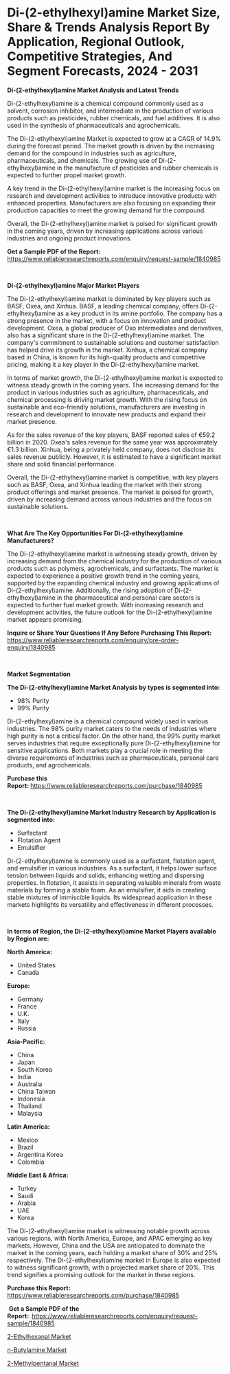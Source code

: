 <p><h1>Di-(2-ethylhexyl)amine Market Size, Share & Trends Analysis Report By Application, Regional Outlook, Competitive Strategies, And Segment Forecasts, 2024 - 2031</h1></p><p><strong>Di-(2-ethylhexyl)amine Market Analysis and Latest Trends</strong></p>
<p><p>Di-(2-ethylhexyl)amine is a chemical compound commonly used as a solvent, corrosion inhibitor, and intermediate in the production of various products such as pesticides, rubber chemicals, and fuel additives. It is also used in the synthesis of pharmaceuticals and agrochemicals.</p><p>The Di-(2-ethylhexyl)amine Market is expected to grow at a CAGR of 14.9% during the forecast period. The market growth is driven by the increasing demand for the compound in industries such as agriculture, pharmaceuticals, and chemicals. The growing use of Di-(2-ethylhexyl)amine in the manufacture of pesticides and rubber chemicals is expected to further propel market growth.</p><p>A key trend in the Di-(2-ethylhexyl)amine market is the increasing focus on research and development activities to introduce innovative products with enhanced properties. Manufacturers are also focusing on expanding their production capacities to meet the growing demand for the compound.</p><p>Overall, the Di-(2-ethylhexyl)amine market is poised for significant growth in the coming years, driven by increasing applications across various industries and ongoing product innovations.</p></p>
<p><strong>Get a Sample PDF of the Report:&nbsp;</strong> <a href="https://www.reliableresearchreports.com/enquiry/request-sample/1840985">https://www.reliableresearchreports.com/enquiry/request-sample/1840985</a></p>
<p>&nbsp;</p>
<p><strong>Di-(2-ethylhexyl)amine Major Market Players</strong></p>
<p><p>The Di-(2-ethylhexyl)amine market is dominated by key players such as BASF, Oxea, and Xinhua. BASF, a leading chemical company, offers Di-(2-ethylhexyl)amine as a key product in its amine portfolio. The company has a strong presence in the market, with a focus on innovation and product development. Oxea, a global producer of Oxo intermediates and derivatives, also has a significant share in the Di-(2-ethylhexyl)amine market. The company's commitment to sustainable solutions and customer satisfaction has helped drive its growth in the market. Xinhua, a chemical company based in China, is known for its high-quality products and competitive pricing, making it a key player in the Di-(2-ethylhexyl)amine market.</p><p>In terms of market growth, the Di-(2-ethylhexyl)amine market is expected to witness steady growth in the coming years. The increasing demand for the product in various industries such as agriculture, pharmaceuticals, and chemical processing is driving market growth. With the rising focus on sustainable and eco-friendly solutions, manufacturers are investing in research and development to innovate new products and expand their market presence.</p><p>As for the sales revenue of the key players, BASF reported sales of €59.2 billion in 2020. Oxea's sales revenue for the same year was approximately €1.3 billion. Xinhua, being a privately held company, does not disclose its sales revenue publicly. However, it is estimated to have a significant market share and solid financial performance.</p><p>Overall, the Di-(2-ethylhexyl)amine market is competitive, with key players such as BASF, Oxea, and Xinhua leading the market with their strong product offerings and market presence. The market is poised for growth, driven by increasing demand across various industries and the focus on sustainable solutions.</p></p>
<p>&nbsp;</p>
<p><strong>What Are The Key Opportunities For Di-(2-ethylhexyl)amine Manufacturers?</strong></p>
<p><p>The Di-(2-ethylhexyl)amine market is witnessing steady growth, driven by increasing demand from the chemical industry for the production of various products such as polymers, agrochemicals, and surfactants. The market is expected to experience a positive growth trend in the coming years, supported by the expanding chemical industry and growing applications of Di-(2-ethylhexyl)amine. Additionally, the rising adoption of Di-(2-ethylhexyl)amine in the pharmaceutical and personal care sectors is expected to further fuel market growth. With increasing research and development activities, the future outlook for the Di-(2-ethylhexyl)amine market appears promising.</p></p>
<p><strong>Inquire or Share Your Questions If Any Before Purchasing This Report:</strong> <a href="https://www.reliableresearchreports.com/enquiry/pre-order-enquiry/1840985">https://www.reliableresearchreports.com/enquiry/pre-order-enquiry/1840985</a></p>
<p>&nbsp;</p>
<p><strong>Market Segmentation</strong></p>
<p><strong>The Di-(2-ethylhexyl)amine Market Analysis by types is segmented into:</strong></p>
<p><ul><li>98% Purity</li><li>99% Purity</li></ul></p>
<p><p>Di-(2-ethylhexyl)amine is a chemical compound widely used in various industries. The 98% purity market caters to the needs of industries where high purity is not a critical factor. On the other hand, the 99% purity market serves industries that require exceptionally pure Di-(2-ethylhexyl)amine for sensitive applications. Both markets play a crucial role in meeting the diverse requirements of industries such as pharmaceuticals, personal care products, and agrochemicals.</p></p>
<p><strong>Purchase this Report:&nbsp;</strong><a href="https://www.reliableresearchreports.com/purchase/1840985">https://www.reliableresearchreports.com/purchase/1840985</a></p>
<p>&nbsp;</p>
<p><strong>The Di-(2-ethylhexyl)amine Market Industry Research by Application is segmented into:</strong></p>
<p><ul><li>Surfactant</li><li>Flotation Agent</li><li>Emulsifier</li></ul></p>
<p><p>Di-(2-ethylhexyl)amine is commonly used as a surfactant, flotation agent, and emulsifier in various industries. As a surfactant, it helps lower surface tension between liquids and solids, enhancing wetting and dispersing properties. In flotation, it assists in separating valuable minerals from waste materials by forming a stable foam. As an emulsifier, it aids in creating stable mixtures of immiscible liquids. Its widespread application in these markets highlights its versatility and effectiveness in different processes.</p></p>
<p>&nbsp;</p>
<p><strong>In terms of Region, the Di-(2-ethylhexyl)amine Market Players available by Region are:</strong></p>
<p>
    <p> <strong> North America: </strong>
        <ul>
            <li>United States</li>
            <li>Canada</li>
        </ul>
        </p> 
    <p> <strong> Europe: </strong>
        <ul>
            <li>Germany</li>
            <li>France</li>
            <li>U.K.</li>
            <li>Italy</li>
            <li>Russia</li>
        </ul>
        </p> 
    <p> <strong> Asia-Pacific: </strong>
        <ul>
            <li>China</li>
            <li>Japan</li>
            <li>South Korea</li>
            <li>India</li>
            <li>Australia</li>
            <li>China Taiwan</li>
            <li>Indonesia</li>
            <li>Thailand</li>
            <li>Malaysia</li>
        </ul>
        </p> 
    <p> <strong> Latin America: </strong>
        <ul>
            <li>Mexico</li>
            <li>Brazil</li>
            <li>Argentina Korea</li>
            <li>Colombia</li>
        </ul>
        </p> 
    <p> <strong> Middle East & Africa: </strong>
        <ul>
            <li>Turkey</li>
            <li>Saudi</li>
            <li>Arabia</li>
            <li>UAE</li>
            <li>Korea</li>
        </ul>
    </p>
    </p>
<p><p>The Di-(2-ethylhexyl)amine market is witnessing notable growth across various regions, with North America, Europe, and APAC emerging as key markets. However, China and the USA are anticipated to dominate the market in the coming years, each holding a market share of 30% and 25% respectively. The Di-(2-ethylhexyl)amine market in Europe is also expected to witness significant growth, with a projected market share of 20%. This trend signifies a promising outlook for the market in these regions.</p></p>
<p><strong>Purchase this Report: </strong><a href="https://www.reliableresearchreports.com/purchase/1840985">https://www.reliableresearchreports.com/purchase/1840985</a></p>
<p>&nbsp;<strong>Get a Sample PDF of the Report:&nbsp;&nbsp;</strong><a href="https://www.reliableresearchreports.com/enquiry/request-sample/1840985">https://www.reliableresearchreports.com/enquiry/request-sample/1840985</a></p>
<p><strong></strong></p>
<p><p><a href="https://github.com/wwwkeltoum/Market-Research-Report-List-2/blob/main/2-ethylhexanal-market.md">2-Ethylhexanal Market</a></p><p><a href="https://github.com/nicholepatriciadoylenwnrjr0/Market-Research-Report-List-1/blob/main/n-butylamine-market.md">n-Butylamine Market</a></p><p><a href="https://github.com/gamblestampleyjenny50m5sl6/Market-Research-Report-List-1/blob/main/2-methylpentanal-market.md">2-Methylpentanal Market</a></p></p>